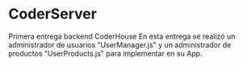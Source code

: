 # CoderServer
Primera entrega backend CoderHouse
En esta entrega se realizó un administrador de usuarios "UserManager.js" y un administrador de productos "UserProducts.js" para implementar en su App.
